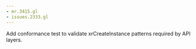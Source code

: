 ```yaml
---
- mr.3415.gl
- issues.2333.gl
---
```

Add conformance test to validate xrCreateInstance patterns required by API layers.